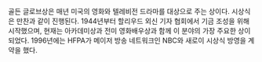 골든 글로브상은 매년 미국의 영화와 텔레비전 드라마를 대상으로 주는 상이다. 시상식은 만찬과 같이 진행된다. 1944년부터 할리우드 외신
기자 협회에서 기금 조성을 위해 시작했으며, 현재는 아카데미상과 전미 영화배우상과 함께 이 분야의 가장 주요한 상이 되었다. 1996년에는
HFPA가 메이저 방송 네트워크인 NBC와 새로이 시상식 방영을 계약을 했다.

